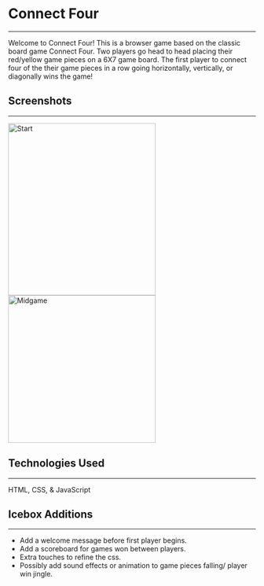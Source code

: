 # Connect Four
---------------
Welcome to Connect Four! This is a browser game based on the classic board game Connect Four. Two players go head to head placing their red/yellow game pieces on a 6X7 game board. The first player to connect four of the their game pieces in a row going horizontally, vertically, or diagonally wins the game!

## Screenshots
---------------
<img alt="Start" src="https://i.imgur.com/TqHeTc3.png" height="350" width="300"> <img alt="Midgame" src="https://i.imgur.com/gziaUrF.png" width="300"> 

## Technologies Used
---------------
HTML, CSS, & JavaScript

## Icebox Additions
---------------
- Add a welcome message before first player begins.
- Add a scoreboard for games won between players.
- Extra touches to refine the css.
- Possibly add sound effects or animation to game pieces falling/ player win jingle.
